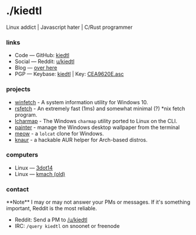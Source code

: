 <!-- I know, I know, privacy advocats will tear me apart for this, but I do use Google Analytics here.
	But hey, if you hate trackers so much, you should be using Brave or a PiHole to protect yourself. -->

<link rel="stylesheet" href="https://use.fontawesome.com/releases/v5.8.2/css/all.css" integrity="sha384-oS3vJWv+0UjzBfQzYUhtDYW+Pj2yciDJxpsK1OYPAYjqT085Qq/1cq5FLXAZQ7Ay" crossorigin="anonymous"><link href="https://fonts.googleapis.com/css?family=Lobster%7CDroid%20Sans" rel="stylesheet">

# ./kiedtl

Linux addict | Javascript hater | C/Rust programmer

<h3>links</h3>
<ul class="fa-ul">
  <li><span class="fab fa-li fa-github" aria-hidden="true"></span> Code — GitHub:
  <a href="https://github.com/kiedtl" title="GitHub profile">kiedtl</a>
  </li>
  <li><span class="fab fa-li fa-reddit" aria-hidden="true"></span> Social — Reddit:
  <a href="https://reddit.com/u/kiedtl" title="Reddit profile">u/kiedtl</a> 
  </li>		
  <li><span class="fas fa-li fa-blog" aria-hidden="true"></span> Blog —
  <a href="/blog/" title="blog">over here</a> 
  </li>
  <li><span class="fas fa-li fa-lock" aria-hidden="true"></span>PGP — Keybase:
  <a href="https://keybase.io/kiedtl" title="Keybase profile">kiedtl</a> | Key: <a download href="/files/CEA9620E.asc" title="0DD9 A971 D788 7A29 5C5A D789 6A01 949D CEA9 620E">CEA9620E.asc</a>
  </li>
</ul>

### projects

- [winfetch](https://github.com/lptstr/winfetch) - A system information utility for Windows 10.
- [rsfetch](https://github.com/rsfetch/rsfetch) - An extremely fast (1ms) and somewhat minimal (?) *nix fetch program.
- [lcharmap](https://github.com/lptstr/lcharmap) - The Windows `charmap` utility ported to Linux on the CLI.
- [painter](https://github.com/lptstr/painter) - manage the Windows desktop wallpaper from the terminal
- [meow](github.com/kiedtl/meow) - a `lolcat` clone for Windows.
- [knaur](github.com/lptstr/knaur) - a hackable AUR helper for Arch-based distros.

### computers

<ul class="fa-ul">
<li>
<span class="fab fa-li fa-linux" aria-hidden="true"></span>Linux — <a href="/rices/3dot14">3dot14</a>
</li>
<li>
<span class="fab fa-li fa-linux" aria-hidden="true"></span>Linux — <a href="/rices/kmach">kmach (old)</a>
</li>	
</ul>

<h3>contact</h3>
**Note** I may or may not answer your PMs or messages. If it's something important, Reddit is the most reliable.
<ul class="fa-ul">
<li>
<span class="far fa-li fa-envelope" aria-hidden="true"></span> Reddit: Send a PM to <a href="https://reddit.com/u/kiedtl" title="Reddit profile">/u/kiedtl</a> 
</li>
<li>
<span class="far fa-li fa-comment-alt" aria-hidden="true"></span> IRC: <code>/query kiedtl</code> on snoonet or freenode
</li>
</ul>
